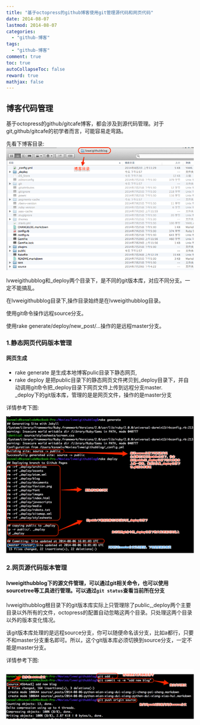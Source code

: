 ```yaml
---
title: "基于octopress的github博客使用git管理源代码和网页代码"
date: 2014-08-07
lastmod: 2014-08-07
categories:
  - "github-博客"
tags:
  - "github-博客"
comment: true
toc: true
autoCollapseToc: false
reward: true
mathjax: false
---
```


## 博客代码管理

基于octopress的github/gitcafe博客，都会涉及到源代码管理。对于git,github/gitcafe的初学者而言，可能容易走弯路。

先看下博客目录:
 ![image](/images/post/2014-08-07-ji-yu-octopress-de-github-bo-ke-shi-yong-gitguan-li-yuan-dai-ma-he-wang-ye-dai-ma/github-blog-dir.png) 

   lvweigithubblog和_deploy两个目录下，是不同的git版本库，对应不同分支。一定不能搞乱。
    
   在lvweigithubblog目录下,操作目录始终是在lvweigithubblog目录。
    
   使用git命令操作远程source分支。
   
   使用rake generate/deploy/new_post/...操作的是远程master分支。


### 1.静态网页代码版本管理   
#### 网页生成
* rake generate 是生成本地博客pulic目录下静态网页,
* rake deploy 是把public目录下的静态网页文件拷贝到_deploy目录下，并自动调用git命令把_deploy目录下网页文件上传到远程分支master.    
    _deploy下的git版本库，管理的是是网页文件，操作的是master分支

详情参考下图:

 ![image](/images/post/2014-08-07-ji-yu-octopress-de-github-bo-ke-shi-yong-gitguan-li-yuan-dai-ma-he-wang-ye-dai-ma/git-for-master-github-pages.png)    
    
### 2.网页源代码版本管理

#### lvweigithubblog下的源文件管理，可以通过git相关命令，也可以使用sourcetree等工具进行管理。可以通过`git status`查看当前所在分支
   lvweigithubblog根目录下的git版本库实际上只管理除了public,_deploy两个主要目录以外所有的文件，octopress的配置自动忽略这两个目录。只处理这两个目录以外的版本变化情况。

   该git版本库处理的是远程source分支，你可以随便命名该分支，比如a都行，只要不和master分支重名即可。所以，这个git版本库必须切换到source分支，一定不能是master分支。

详情参考下图:

 ![image](/images/post/2014-08-07-ji-yu-octopress-de-github-bo-ke-shi-yong-gitguan-li-yuan-dai-ma-he-wang-ye-dai-ma/git-for-source-code.png)    
